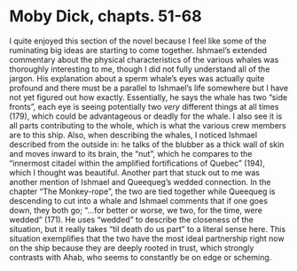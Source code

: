 # Moby Dick, chapts. 51-68

I quite enjoyed this section of the novel because I feel like some of the ruminating big ideas are starting to come together. Ishmael’s extended commentary about the physical characteristics of the various whales was thoroughly interesting to me, though I did not fully understand all of the jargon. His explanation about a sperm whale’s eyes was actually quite profound and there must be a parallel to Ishmael’s life somewhere but I have not yet figured out how exactly. Essentially, he says the whale has two “side fronts”, each eye is seeing potentially two *very* different things at all times (179), which could be advantageous or deadly for the whale. I also see it is all parts contributing to the whole, which is what the various crew members are to this ship. Also, when describing the whales, I noticed Ishmael described from the outside in: he talks of the blubber as a thick wall of skin and moves inward to its brain, the “nut”, which he compares to the “innermost citadel within the amplified fortifications of Quebec” (194), which I thought was beautiful.
Another part that stuck out to me was another mention of Ishmael and Queequeg’s wedded connection. In the chapter “The Monkey-rope”, the two are tied together while Queequeg is descending to cut into a whale and Ishmael comments that if one goes down, they both go; 
 “...for better or worse, we two, for the time, were wedded” (171). 
  He uses “wedded” to describe the closeness of the situation, but it really takes “til death do us part” to a literal sense here. This situation exemplifies that the two have the most ideal partnership right now on the ship because they are deeply rooted in trust, which strongly contrasts with Ahab, who seems to constantly be on edge or scheming.
	
